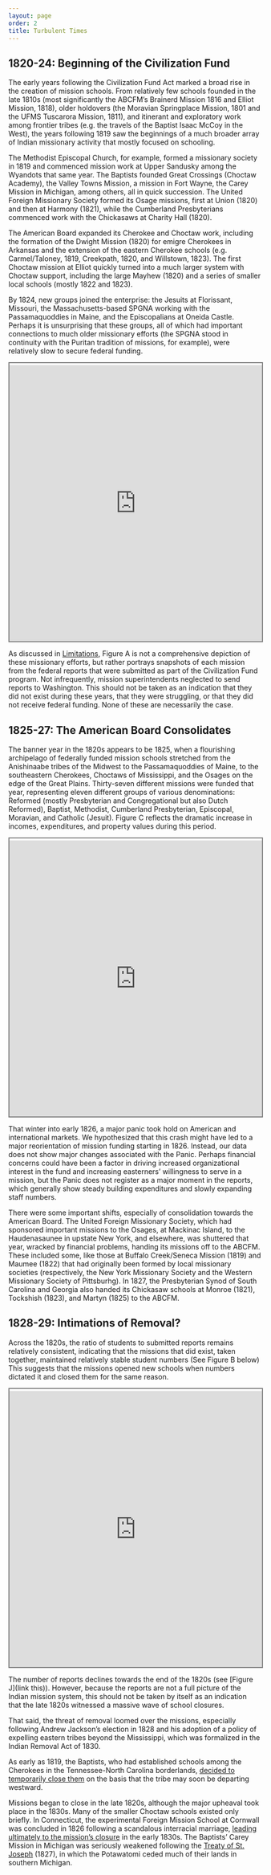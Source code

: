 ```yaml
---
layout: page
order: 2
title: Turbulent Times
---
```


## 1820-24: Beginning of the Civilization Fund

The early years following the Civilization Fund Act marked a broad rise in the creation of mission schools. From relatively few schools founded in the late 1810s (most significantly the ABCFM’s Brainerd Mission 1816 and Elliot Mission, 1818), older holdovers (the Moravian Springplace Mission, 1801 and the UFMS Tuscarora Mission, 1811), and itinerant and exploratory work among frontier tribes (e.g. the travels of the Baptist Isaac McCoy in the West), the years following 1819 saw the beginnings of a much broader array of Indian missionary activity that mostly focused on schooling.

The Methodist Episcopal Church, for example, formed a missionary society in 1819 and commenced mission work at Upper Sandusky among the Wyandots that same year. The Baptists founded Great Crossings (Choctaw Academy), the Valley Towns Mission, a mission in Fort Wayne, the Carey Mission in Michigan, among others, all in quick succession. The United Foreign Missionary Society formed its Osage missions, first at Union (1820) and then at Harmony (1821), while the Cumberland Presbyterians commenced work with the Chickasaws at Charity Hall (1820).

The American Board expanded its Cherokee and Choctaw work, including the formation of the Dwight Mission (1820) for emigre Cherokees in Arkansas and the extension of the eastern Cherokee schools (e.g. Carmel/Taloney, 1819, Creekpath, 1820, and Willstown, 1823). The first Choctaw mission at Elliot quickly turned into a much larger system with Choctaw support, including the large Mayhew (1820) and a series of smaller local schools (mostly 1822 and 1823).

By 1824, new groups joined the enterprise: the Jesuits at Florissant, Missouri, the Massachusetts-based SPGNA working with the Passamaquoddies in Maine, and the Episcopalians at Oneida Castle. Perhaps it is unsurprising that these groups, all of which had important connections to much older missionary efforts (the SPGNA stood in continuity with the Puritan tradition of missions, for example), were relatively slow to secure federal funding.

<iframe title="A_map" width="100%" height="550" src="https://app.powerbi.com/view?r=eyJrIjoiZjQ0MjAwYjYtZDdkNC00MzhhLWE4Y2ItODMzZjMyMmIxMDJkIiwidCI6Ijk3YTU4NTU0LTg5ZjYtNGQ1YS05ODA2LWRkMGVlMDg1ZDIzNSIsImMiOjN9" style="border:2px solid gray; padding-top: .25rem;" allowFullScreen="true"></iframe>

As discussed in [Limitations](5_limitations.md), Figure A is not a comprehensive depiction of these missionary efforts, but rather portrays snapshots of each mission from the federal reports that were submitted as part of the Civilization Fund program. Not infrequently, mission superintendents neglected to send reports to Washington. This should not be taken as an indication that they did not exist during these years, that they were struggling, or that they did not receive federal funding. None of these are necessarily the case.

## 1825-27: The American Board Consolidates

The banner year in the 1820s appears to be 1825, when a flourishing archipelago of federally funded mission schools stretched from the Anishinaabe tribes of the Midwest to the Passamaquoddies of Maine, to the southeastern Cherokees, Choctaws of Mississippi, and the Osages on the edge of the Great Plains. Thirty-seven different missions were funded that year, representing eleven different groups of various denominations: Reformed (mostly Presbyterian and Congregational but also Dutch Reformed), Baptist, Methodist, Cumberland Presbyterian, Episcopal, Moravian, and Catholic (Jesuit). Figure C reflects the dramatic increase in incomes, expenditures, and property values during this period.

<iframe title="C_property" width="100%" height="550" src="https://app.powerbi.com/view?r=eyJrIjoiODQ0NzY1NTktZmY1OC00NTQzLWJmN2MtMjc3YTIwM2VmZDM4IiwidCI6Ijk3YTU4NTU0LTg5ZjYtNGQ1YS05ODA2LWRkMGVlMDg1ZDIzNSIsImMiOjN9" style="border:2px solid gray; padding-top: .25rem;" allowFullScreen="true"></iframe>

That winter into early 1826, a major panic took hold on American and international markets. We hypothesized that this crash might have led to a major reorientation of mission funding starting in 1826. Instead, our data does not show major changes associated with the Panic. Perhaps financial concerns could have been a factor in driving increased organizational interest in the fund and increasing easterners’ willingness to serve in a mission, but the Panic does not register as a major moment in the reports, which generally show steady building expenditures and slowly expanding staff numbers.

There were some important shifts, especially of consolidation towards the American Board. The United Foreign Missionary Society, which had sponsored important missions to the Osages, at Mackinac Island, to the Haudenasaunee in upstate New York, and elsewhere, was shuttered that year, wracked by financial problems, handing its missions off to the ABCFM. These included some, like those at Buffalo Creek/Seneca Mission (1819) and Maumee (1822) that had originally been formed by local missionary societies (respectively, the New York Missionary Society and the Western Missionary Society of Pittsburhg). In 1827, the Presbyterian Synod of South Carolina and Georgia also handed its Chickasaw schools at Monroe (1821), Tockshish (1823), and Martyn (1825) to the ABCFM.

## 1828-29: Intimations of Removal?

Across the 1820s, the ratio of students to submitted reports remains relatively consistent, indicating that the missions that did exist, taken together, maintained relatively stable student numbers (See Figure B below) This suggests that the missions opened new schools when numbers dictated it and closed them for the same reason.

<iframe title="B_students" width="100%" height="550" src="https://app.powerbi.com/view?r=eyJrIjoiZjdhMGVmYWMtYzJiMi00OWU0LWFkMDMtNzQxZjFhOWYyMjU0IiwidCI6Ijk3YTU4NTU0LTg5ZjYtNGQ1YS05ODA2LWRkMGVlMDg1ZDIzNSIsImMiOjN9" style="border:2px solid gray; padding-top: .25rem;" allowFullScreen="true"></iframe>

The number of reports declines towards the end of the 1820s (see [Figure J](link this)). However, because the reports are not a full picture of the Indian mission system, this should not be taken by itself as an indication that the late 1820s witnessed a massive wave of school closures.

That said, the threat of removal loomed over the missions, especially following Andrew Jackson’s election in 1828 and his adoption of a policy of expelling eastern tribes beyond the Mississippi, which was formalized in the Indian Removal Act of 1830.

As early as 1819, the Baptists, who had established schools among the Cherokees in the Tennessee-North Carolina borderlands, [decided to temporarily close them](https://www.google.com/books/edition/Annual_Report/SmJQAQAAMAAJ?hl=en&gbpv=1&pg=RA1-PA243&printsec=frontcover) on the basis that the tribe may soon be departing westward.

Missions began to close in the late 1820s, although the major upheaval took place in the 1830s. Many of the smaller Choctaw schools existed only briefly. In Connecticut, the experimental Foreign Mission School at Cornwall was concluded in 1826 following a scandalous interracial marriage, [leading ultimately to the mission’s closure](https://www.amazon.com/Heathen-School-Story-Betrayal-Republic/dp/0679455108) in the early 1830s. The Baptists’ Carey Mission in Michigan was seriously weakened following the [Treaty of St. Joseph](https://digitreaties.org/treaties/treaty/102248598/) (1827), in which the Potawatomi ceded much of their lands in southern Michigan.
